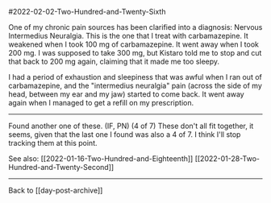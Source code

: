 #2022-02-02-Two-Hundred-and-Twenty-Sixth

One of my chronic pain sources has been clarified into a diagnosis:  Nervous Intermedius Neuralgia.  This is the one that I treat with carbamazepine.  It weakened when I took 100 mg of carbamazepine.  It went away when I took 200 mg.  I was supposed to take 300 mg, but Kistaro told me to stop and cut that back to 200 mg again, claiming that it made me too sleepy.

I had a period of exhaustion and sleepiness that was awful when I ran out of carbamazepine, and the "intermedius neuralgia" pain (across the side of my head, between my ear and my jaw) started to come back.  It went away again when I managed to get a refill on my prescription.

---

Found another one of these.  (IF, PN) (4 of 7)
These don't all fit together, it seems, given that the last one I found was also a 4 of 7.  I think I'll stop tracking them at this point.

See also:
[[2022-01-16-Two-Hundred-and-Eighteenth]]
[[2022-01-28-Two-Hundred-and-Twenty-Second]]

---
Back to [[day-post-archive]]